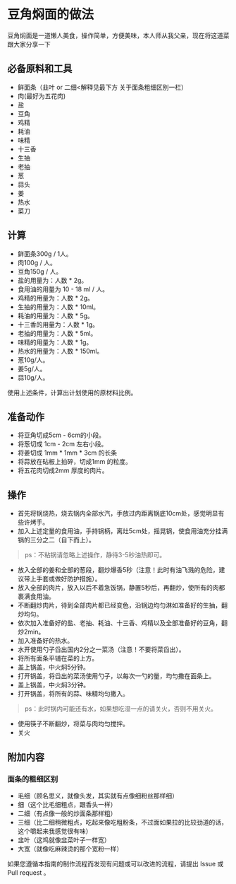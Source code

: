 # 豆角焖面的做法

豆角焖面是一道懒人美食，操作简单，方便美味，本人师从我父亲，现在将这道菜跟大家分享一下

## 必备原料和工具

* 鲜面条（韭叶 or 二细<解释见最下方 关于面条粗细区别一栏）
* 肉(最好为五花肉)
* 盐
* 豆角
* 鸡精
* 耗油
* 味精
* 十三香
* 生抽
* 老抽
* 葱
* 蒜头
* 姜
* 热水
* 菜刀

## 计算

* 鲜面条300g / 1人。
* 肉100g / 人。
* 豆角150g / 人。
* 盐的用量为：人数 * 2g。
* 食用油的用量为 10 - 18 ml / 人。
* 鸡精的用量为：人数 * 2g。
* 生抽的用量为：人数 * 10ml。
* 耗油的用量为：人数 * 5g。
* 十三香的用量为：人数 * 1g。
* 老抽的用量为：人数 * 5ml。
* 味精的用量为：人数 * 1g。
* 热水的用量为：人数 * 150ml。
* 葱10g/人。
* 姜5g/人。
* 蒜10g/人。

使用上述条件，计算出计划使用的原材料比例。

## 准备动作

* 将豆角切成5cm - 6cm的小段。
* 将葱切成 1cm - 2cm 左右小段。
* 将姜切成 1mm * 1mm * 3cm 的长条
* 将蒜放在砧板上拍碎，切成1mm 的粒度。
* 将五花肉切成2mm 厚度的肉片。

## 操作

* 首先将锅烧热，烧去锅内全部水汽，手放过内距离锅底10cm处，感觉明显有些许烤手。
* 加入上述定量的食用油，手持锅柄，离灶5cm处，摇晃锅，使食用油充分挂满锅的三分之二（自下而上）。

> ps：不粘锅请忽略上述操作，静待3-5秒油热即可。

* 放入全部的姜和全部的葱段，翻炒爆香5秒（注意！此时有油飞溅的危险，建议带上手套或做好防护措施）。
* 放入全部的肉片，放入以后不着急饭锅，静置5秒后，再翻炒，使所有的肉都裹满食用油。
* 不断翻炒肉片，待到全部肉片都已经变色，沿锅边均匀淋如准备好的生抽，翻炒均匀。
* 依次加入准备好的盐、老抽、耗油、十三香、鸡精以及全部准备好的豆角，翻炒2min。
* 加入准备好的热水。
* 水开使用勺子舀出国内2分之一菜汤（注意！不要将菜舀出）。
* 将所有面条平铺在菜的上方。
* 盖上锅盖，中火焖5分钟。
* 打开锅盖，将舀出的菜汤使用勺子，以每次一勺的量，均匀撒在面条上。
* 盖上锅盖，中火焖3分钟。
* 打开锅盖，将所有的蒜、味精均匀撒入。

> ps：此时锅内可能还有水，如果想吃湿一点的请关火，否则不用关火。

* 使用筷子不断翻炒，将菜与肉均匀搅拌。
* 关火

## 附加内容

### 面条的粗细区别

* 毛细（顾名思义，就像头发，其实就有点像细粉丝那样细）
* 细（这个比毛细粗点，跟香头一样）
* 二细（有点像一般的炒面条那样粗）
* 三细（比二细稍微粗点，吃起来像吃粗粉条，不过面如果拉的比较劲道的话，这个嚼起来我感觉很有味）
* 韭叶（这鸡就像韭菜叶子一样宽）
* 大宽（就像吃麻辣烫的那个宽粉一样）

如果您遵循本指南的制作流程而发现有问题或可以改进的流程，请提出 Issue 或 Pull request 。
